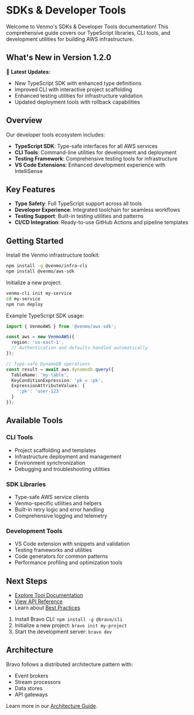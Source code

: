 # SDKs & Developer Tools

Welcome to Venmo's SDKs & Developer Tools documentation! This comprehensive guide covers our TypeScript libraries, CLI tools, and development utilities for building AWS infrastructure.

## What's New in Version 1.2.0

🎉 **Latest Updates:**

- New TypeScript SDK with enhanced type definitions
- Improved CLI with interactive project scaffolding
- Enhanced testing utilities for infrastructure validation
- Updated deployment tools with rollback capabilities

## Overview

Our developer tools ecosystem includes:

- **TypeScript SDK**: Type-safe interfaces for all AWS services
- **CLI Tools**: Command-line utilities for development and deployment
- **Testing Framework**: Comprehensive testing tools for infrastructure
- **VS Code Extensions**: Enhanced development experience with IntelliSense

## Key Features

- **Type Safety**: Full TypeScript support across all tools
- **Developer Experience**: Integrated toolchain for seamless workflows  
- **Testing Support**: Built-in testing utilities and patterns
- **CI/CD Integration**: Ready-to-use GitHub Actions and pipeline templates

## Getting Started

Install the Venmo infrastructure toolkit:

```bash
npm install -g @venmo/infra-cli
npm install @venmo/aws-sdk
```

Initialize a new project:

```bash
venmo-cli init my-service
cd my-service
npm run deploy
```

Example TypeScript SDK usage:

```typescript
import { VenmoAWS } from '@venmo/aws-sdk';

const aws = new VenmoAWS({
  region: 'us-east-1',
  // Authentication and defaults handled automatically
});

// Type-safe DynamoDB operations
const result = await aws.dynamodb.query({
  TableName: 'my-table',
  KeyConditionExpression: 'pk = :pk',
  ExpressionAttributeValues: {
    ':pk': 'user-123'
  }
});
```

## Available Tools

### CLI Tools
- Project scaffolding and templates
- Infrastructure deployment and management
- Environment synchronization
- Debugging and troubleshooting utilities

### SDK Libraries
- Type-safe AWS service clients
- Venmo-specific utilities and helpers
- Built-in retry logic and error handling
- Comprehensive logging and telemetry

### Development Tools
- VS Code extension with snippets and validation
- Testing frameworks and utilities
- Code generators for common patterns
- Performance profiling and optimization tools

## Next Steps

- [Explore Tool Documentation](./architecture.md)
- [View API Reference](./api-reference.md)
- Learn about [Best Practices](./architecture.md)

1. Install Bravo CLI: `npm install -g @bravo/cli`
2. Initialize a new project: `bravo init my-project`
3. Start the development server: `bravo dev`

## Architecture

Bravo follows a distributed architecture pattern with:

- Event brokers
- Stream processors
- Data stores
- API gateways

Learn more in our [Architecture Guide](./architecture.md).
